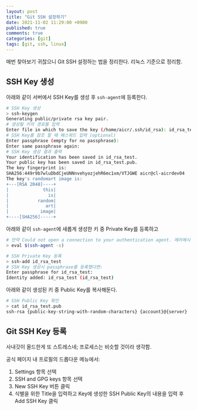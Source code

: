 ```yaml
---
layout: post
title: "Git SSH 설정하기"
date: 2021-11-02 11:29:00 +0900
published: true
comments: true
categories: [git]
tags: [git, ssh, linux]
---
```


매번 찾아보기 귀찮으니 Git SSH 설정하는 법을 정리한다. 리눅스 기준으로 정리함.

## SSH Key 생성

아래와 같이 서버에서 SSH Key를 생성 후 `ssh-agent`에 등록한다.

``` sh
# SSH Key 생성
> ssh-keygen
Generating public/private rsa key pair.
# 생성될 키의 경로를 입력
Enter file in which to save the key (/home/aicr/.ssh/id_rsa): id_rsa_test
# SSH Key를 참조 할 때 패스워드 입력 (optional)
Enter passphrase (empty for no passphrase):
Enter same passphrase again:
# SSH Key 생성 결과 출력
Your identification has been saved in id_rsa_test.
Your public key has been saved in id_rsa_test.pub.
The key fingerprint is:
SHA256:449r9b7wluDbdCjeUNNnvehyozjehR6mc1xm/VTJGWE aicr@cl-aicrdev04
The key's randomart image is:
+---[RSA 2048]----+
|             this|
|               is|
|           random|
|              art|
|            image|
+----[SHA256]-----+
```

아래와 같이 `ssh-agent`에 새롭게 생성한 키 중 Private Key를 등록하고

``` sh
# 만약 Could not open a connection to your authentication agent. 에러메시지가 출력된다면:
> eval $(ssh-agent -s)

# SSH Private Key 등록
> ssh-add id_rsa_test
# SSH Key 생성시 passphrase를 등록했다면:
Enter passphrase for id_rsa_test:
Identity added: id_rsa_test (id_rsa_test)
```

아래와 같이 생성된 키 중 Public Key를 복사해둔다.

``` sh
# SSH Public Key 확인
> cat id_rsa_test.pub
ssh-rsa {public-key-string-with-random-characters} {account}@{server}
```

## Git SSH Key 등록

사내깃이 올드한게 또 스트레스네; 프로세스는 비슷할 것이라 생각함.

공식 페이지 내 프로필의 드롭다운 메뉴에서:

1. Settings 항목 선택
2. SSH and GPG keys 항목 선택
3. New SSH Key 버튼 클릭
4. 식별을 위한 Title을 입력하고 Key에 생성한 SSH Public Key의 내용을 입력 후 Add SSH Key 클릭
